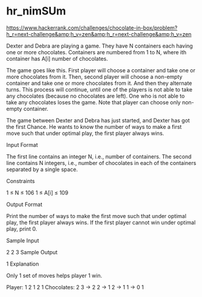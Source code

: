 # hr_nimSUm
https://www.hackerrank.com/challenges/chocolate-in-box/problem?h_r=next-challenge&amp;h_v=zen&amp;h_r=next-challenge&amp;h_v=zen


Dexter and Debra are playing a game. They have N containers each having one or more chocolates. Containers are numbered from 1 to N, where ith container has A[i] number of chocolates.

The game goes like this. First player will choose a container and take one or more chocolates from it. Then, second player will choose a non-empty container and take one or more chocolates from it. And then they alternate turns. This process will continue, until one of the players is not able to take any chocolates (because no chocolates are left). One who is not able to take any chocolates loses the game. Note that player can choose only non-empty container.

The game between Dexter and Debra has just started, and Dexter has got the first Chance. He wants to know the number of ways to make a first move such that under optimal play, the first player always wins.

Input Format

The first line contains an integer N, i.e., number of containers.
The second line contains N integers, i.e., number of chocolates in each of the containers separated by a single space.

Constraints

1 ≤ N ≤ 106
1 ≤ A[i] ≤ 109

Output Format

Print the number of ways to make the first move such that under optimal play, the first player always wins. If the first player cannot win under optimal play, print 0.

Sample Input

2
2 3
Sample Output

1
Explanation

Only 1 set of moves helps player 1 win.

Player:      1      2      1      2      1
Chocolates: 2 3 -> 2 2 -> 1 2 -> 1 1 -> 0 1
